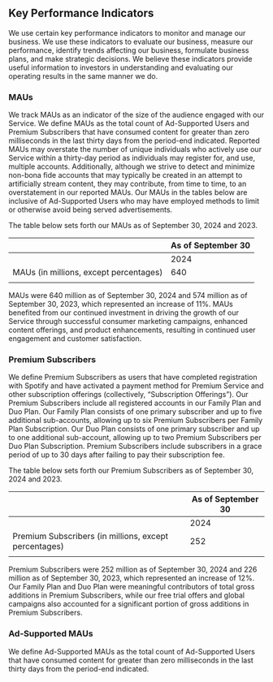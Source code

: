 ## Key Performance Indicators

We use certain key performance indicators to monitor and manage our business. We use these indicators to evaluate our business, measure our performance, identify trends affecting our business, formulate business plans, and make strategic decisions. We believe these indicators provide useful information to investors in understanding and evaluating our operating results in the same manner we do.

### MAUs

We track MAUs as an indicator of the size of the audience engaged with our Service. We define MAUs as the total count of Ad-Supported Users and Premium Subscribers that have consumed content for greater than zero milliseconds in the last thirty days from the period-end indicated. Reported MAUs may overstate the number of unique individuals who actively use our Service within a thirty-day period as individuals may register for, and use, multiple accounts. Additionally, although we strive to detect and minimize non-bona fide accounts that may typically be created in an attempt to artificially stream content, they may contribute, from time to time, to an overstatement in our reported MAUs. Our MAUs in the tables below are inclusive of Ad-Supported Users who may have employed methods to limit or otherwise avoid being served advertisements.

The table below sets forth our MAUs as of September 30, 2024 and 2023.

|                       | As of September 30          |
|-----------------------|-----------------------------|
|                       | 2024     | 2023     | Change |
| MAUs (in millions, except percentages) | 640      | 574      | 66      |
|                       |          |          | 11%    |

MAUs were 640 million as of September 30, 2024 and 574 million as of September 30, 2023, which represented an increase of 11%. MAUs benefited from our continued investment in driving the growth of our Service through successful consumer marketing campaigns, enhanced content offerings, and product enhancements, resulting in continued user engagement and customer satisfaction.

### Premium Subscribers

We define Premium Subscribers as users that have completed registration with Spotify and have activated a payment method for Premium Service and other subscription offerings (collectively, “Subscription Offerings”). Our Premium Subscribers include all registered accounts in our Family Plan and Duo Plan. Our Family Plan consists of one primary subscriber and up to five additional sub-accounts, allowing up to six Premium Subscribers per Family Plan Subscription. Our Duo Plan consists of one primary subscriber and up to one additional sub-account, allowing up to two Premium Subscribers per Duo Plan Subscription. Premium Subscribers include subscribers in a grace period of up to 30 days after failing to pay their subscription fee.

The table below sets forth our Premium Subscribers as of September 30, 2024 and 2023.

|                            | As of September 30          |
|----------------------------|-----------------------------|
|                            | 2024     | 2023     | Change |
| Premium Subscribers (in millions, except percentages) | 252      | 226      | 26      |
|                            |          |          | 12%    |

Premium Subscribers were 252 million as of September 30, 2024 and 226 million as of September 30, 2023, which represented an increase of 12%. Our Family Plan and Duo Plan were meaningful contributors of total gross additions in Premium Subscribers, while our free trial offers and global campaigns also accounted for a significant portion of gross additions in Premium Subscribers.

### Ad-Supported MAUs

We define Ad-Supported MAUs as the total count of Ad-Supported Users that have consumed content for greater than zero milliseconds in the last thirty days from the period-end indicated.